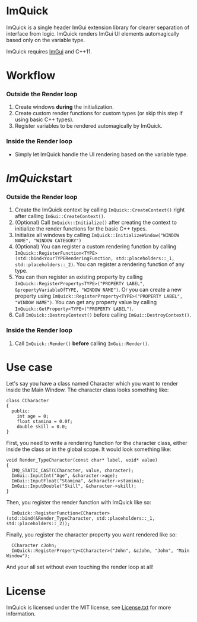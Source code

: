 # ImQuick
ImQuick is a single header ImGui extension library for clearer separation of interface from logic. ImQuick renders ImGui UI elements automagically based only on the variable type. 

ImQuick requires [ImGui](https://github.com/ocornut/imgui) and C++11.

# Workflow
### Outside the Render loop
1. Create windows **during** the initialization.
2. Create custom render functions for custom types (or skip this step if using basic C++ types).
3. Register variables to be rendered automagically by ImQuick.
### Inside the Render loop
- Simply let ImQuick handle the UI rendering based on the variable type.

# *ImQuick*start
### Outside the Render loop
1. Create the ImQuick context by calling `ImQuick::CreateContext()` right after calling `ImGui::CreateContext()`.
2. (Optional) Call `ImQuick::Initialize()` after creating the context to initialize the render functions for the basic C++ types.
3. Initialize all windows by calling `ImQuick::InitializeWindow("WINDOW NAME", "WINDOW CATEGORY")`
4. (Optional) You can register a custom rendering function by calling `ImQuick::RegisterFunction<TYPE>(std::bind<YourTYPERenderingFunction, std::placeholders::_1, std::placeholders::_2)`. You can register a rendering function of any type.
5. You can then register an existing property by calling `ImQuick::RegisterProperty<TYPE>("PROPERTY LABEL", &propertyVariableOfTYPE, "WINDOW NAME")`. Or you can create a new property using `ImQuick::RegisterProperty<TYPE>("PROPERTY LABEL", "WINDOW NAME")`. You can get any property value by calling `ImQuick::GetProperty<TYPE>("PROPERTY LABEL")`.
6. Call `ImQuick::DestroyContext()` before calling `ImGui::DestroyContext()`.
### Inside the Render loop
1. Call `ImQuick::Render()` **before** calling `ImGui::Render()`.

# Use case
Let's say you have a class named Character which you want to render inside the Main Window. The character class looks something like:
```
class CCharacter
{
  public:
    int age = 0;
    float stamina = 0.0f;
    double skill = 0.0;
}
```

First, you need to write a rendering function for the character class, either inside the class or in the global scope. It would look something like:
```
void Render_TypeCharacter(const char* label, void* value)
{
  IMQ_STATIC_CAST(CCharacter, value, character);
  ImGui::InputInt("Age", &character->age);
  ImGui::InputFloat("Stamina", &character->stamina);
  ImGui::InputDouble("Skill", &character->skill);
}
```

Then, you register the render function with ImQuick like so:
```
  ImQuick::RegisterFunction<CCharacter>(std::bind(&Render_TypeCharacter, std::placeholders::_1, std::placeholders::_2));

```

Finally, you register the character property you want rendered like so:
```
  CCharacter cJohn;
  ImQuick::RegisterProperty<CCharacter>("John", &cJohn, "John", "Main Window");
```

And your all set without even touching the render loop at all!

# License 
ImQuick is licensed under the MIT license, see [License.txt](https://github.com/martinpetkovski/ImQuick/blob/master/License.txt) for more information. 
